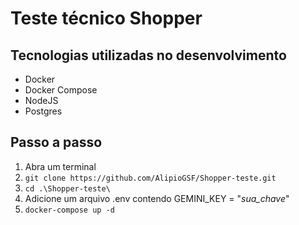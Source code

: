 # Teste técnico Shopper

## Tecnologias utilizadas no desenvolvimento

 - Docker
 - Docker Compose
 - NodeJS
 - Postgres

## Passo a passo

 1. Abra um terminal
 2. `git clone https://github.com/AlipioGSF/Shopper-teste.git`
 3. `cd .\Shopper-teste\`
 4. Adicione um arquivo .env contendo GEMINI_KEY = "*sua_chave*"
 5. `docker-compose up -d`
